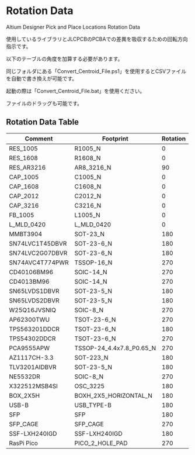 # Rotation Data

Altium Designer Pick and Place Locations 
Rotation Data

使用しているライブラリとJLCPCBのPCBAでの差異を吸収するための回転方向指示です。

以下のテーブルの角度を加算する必要があります。

同じフォルダにある「Convert_Centroid_File.ps1」を使用するとCSVファイルを自動で書き換えが可能です。

起動の際は「Convert_Centroid_File.bat」を使用ください。

ファイルのドラッグも可能です。





## Rotation Data Table


| Comment 		| Footprint 			| Rotation |
|---|---|---|
| RES_1005 		| R1005_N 			| 0 |
| RES_1608 		| R1608_N 			| 0 |
| RES_AR3216		| AR8_3216_N			| 90 |
| CAP_1005		| C1005_N			| 0 |
| CAP_1608		| C1608_N			| 0 |
| CAP_2012		| C2012_N			| 0 |
| CAP_3216		| C3216_N			| 0 |
| FB_1005		| L1005_N			| 0 |
| L_MLD_0420 		| L_MLD_0420 			| 0 |
| MMBT3904		| SOT-23_N			| 180 |
| SN74LVC1T45DBVR	| SOT-23-6_N			| 180 |
| SN74LVC2G07DBVR	| SOT-23-6_N			| 180 |
| SN74AVC4T774PWR	| TSSOP-16_N			| 270 |
| CD40106BM96		| SOIC-14_N			| 270 |
| CD4013BM96		| SOIC-14_N			| 270 |
| SN65LVDS1DBVR 	| SOT-23-5_N 			| 180 |
| SN65LVDS2DBVR 	| SOT-23-5_N 			| 180 |
| W25Q16JVSNIQ 		| SOIC-8_N 			| 270 |
| AP62300TWU 		| TSOT-23-6_N 			| 270 |
| TPS563201DDCR		| TSOT-23-6_N 			| 180 |
| TPS54302DDCR		| TSOT-23-6_N			| 270 |
| PCA9555APW 		| TSSOP-24_4.4x7.8_P0.65_N 	| 270 |
| AZ1117CH-3.3		| SOT-223_N			| 180 |
| TLV3201AIDBVR		| SOT-23-5_N			| 180 |
| NE5532DR		| SOIC-8_N			| 270 |
| X322512MSB4SI 	| OSC_3225 			| 180 |
| BOX_2X5H 		| BOXH_2X5_HORIZONTAL_N		| 180 |
| USB-B			| USB_TYPE-B			| 180 |
| SFP 			| SFP 				| 180 |
| SFP_CAGE 		| SFP_CAGE			| 270 |
| SSF-LXH240IGD 	| SSF-LXH240IGD 		| 180 |
| RasPi Pico 		| PICO_2_HOLE_PAD 		| 270 |



























